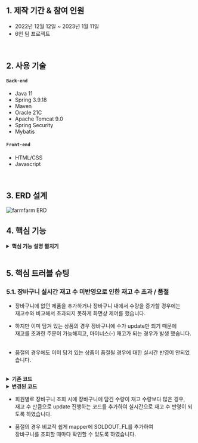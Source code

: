 ## 1. 제작 기간 & 참여 인원
- 2022년 12월 12일 ~ 2023년 1월 11일
- 6인 팀 프로젝트

<br>

## 2. 사용 기술

#### `Back-end`

  - Java 11
  - Spring 3.9.18
  - Maven
  - Oracle 21C
  - Apache Tomcat 9.0
  - Spring Security
  - Mybatis
#### `Front-end`
  - HTML/CSS
  - Javascript

<br>

## 3. ERD 설계
![farmfarm ERD](https://user-images.githubusercontent.com/110653575/216096409-23864202-486c-4dbb-a65f-9d7aebd232ad.png)

## 4. 핵심 기능

<details>
<summary><b>핵심 기능 설명 펼치기</b></summary>
<div markdown="1">

### 4.1. 장바구니

<img src="https://user-images.githubusercontent.com/110653575/216096694-c254d362-de04-437b-9a98-7c1e92f01758.png" width="50%"/>

<br>

- 회원번호와 제품번호 복합키를 통해 저장된 장바구니 테이블에서 회원별로 모든 장바구니 제품 조회
  * 품절된 상품의 경우 품절 표시 및 선택/주문 불가 처리
  * 재고 수보다 많은 수가 장바구니에 담길 경우 재고 수만큼으로 수량 맞춤
  * 장바구니 추가시 기존에 있는 제품일 경우 수량만 증가
- 회원의 주소 조회, 배송지 추가/변경/삭제 가능
- 코드확인
  * [Controller](https://github.com/Hyunjae/FarmFarm/blob/main/FarmFarm/src/main/java/edu/kh/farmfarm/cart/controller/CartController.java)
  * [Service](https://github.com/Hyunjae/FarmFarm/blob/main/FarmFarm/src/main/java/edu/kh/farmfarm/cart/model/service/CartServiceImpl.java)
  * [DAO](https://github.com/Hyunjae/FarmFarm/blob/main/FarmFarm/src/main/java/edu/kh/farmfarm/cart/model/dao/CartDAO.java)
  * [Mapper](https://github.com/Hyunjae/FarmFarm/blob/main/FarmFarm/src/main/resources/mappers/cart-mapper.xml)
  * [JS](https://github.com/Hyunjae/FarmFarm/blob/main/FarmFarm/src/main/webapp/resources/js/order/cart.js)
	
<br>
<br>

### 4.2. 쇼핑몰 상품 등록/수정

<img src="https://user-images.githubusercontent.com/110653575/216112177-ef236e62-c481-4dce-8416-0dae6e32c226.JPG" width="38.5%"/><img src="https://user-images.githubusercontent.com/110653575/216112197-f1dddf09-85fa-4070-b91d-2e93393cfa98.JPG" width="40%"/>

<br>

- 상품 등록 시
  * 신규 상품 등록 후 상품 번호를 받아와 이미지 삽입
  * 썸네일은 이미지 미리보기로 제공, 상품 설명 이미지 파일은 파일 명으로 표시
  * 게시글 필수 내용 유효성 검사 진행
- 상품 수정 시
  * 상품 기본 정보 불러오기
  * 상품 정보 이미지의 경우 input의 label을 만들어서 원본 이미지명으로 표시
  * 수정 완료 후 해당 상품 판매 페이지로 이동
	
- 상품 등록 코드확인
  * [Controller](https://github.com/Hyunjae/FarmFarm/blob/main/FarmFarm/src/main/java/edu/kh/farmfarm/productAdmin/controller/ProductAdminController.java#L41)
  * [Service](https://github.com/Hyunjae/FarmFarm/blob/main/FarmFarm/src/main/java/edu/kh/farmfarm/productAdmin/model/service/ProductAdminServiceImpl.java#L28)
  * [DAO](https://github.com/Hyunjae/FarmFarm/blob/main/FarmFarm/src/main/java/edu/kh/farmfarm/productAdmin/model/dao/ProductAdminDAO.java#L27)
  * [Mapper](https://github.com/Hyunjae/FarmFarm/blob/main/FarmFarm/src/main/resources/mappers/productAdmin-mapper.xml#L88)
	
- 상품 수정 코드확인
  * [Controller](https://github.com/Hyunjae/FarmFarm/blob/main/FarmFarm/src/main/java/edu/kh/farmfarm/productAdmin/controller/ProductAdminController.java#L144)
  * [Service](https://github.com/Hyunjae/FarmFarm/blob/main/FarmFarm/src/main/java/edu/kh/farmfarm/productAdmin/model/service/ProductAdminServiceImpl.java#L141)
  * [Mapper](https://github.com/Hyunjae/FarmFarm/blob/main/FarmFarm/src/main/resources/mappers/productAdmin-mapper.xml#L220)
	
<br>
<br>

### 4.3. 쇼핑몰 상품 재고관리
<img src="https://user-images.githubusercontent.com/110653575/217525269-223614a9-bec0-46db-ac1a-3c0b76ef7af4.JPG" width="50%"> 

<br>

- 판매자 재고관리 페이지에서 입/출고 비동기 구현
  * 보유재고 / 실재고 변경
  * 판매상태 변경 비동기 구현(판매중 / 품절)
- trigger를 통해 제품 최초입고/판매/관리자입고/관리자출고/주문취소에 따른 실시간 재고 반영
	
- 코드확인
  * [Controller](https://github.com/Hyunjae/FarmFarm/blob/main/FarmFarm/src/main/java/edu/kh/farmfarm/productAdmin/controller/ProductAdminController.java#L71)
  * [Mapper](https://github.com/Hyunjae/FarmFarm/blob/main/FarmFarm/src/main/resources/mappers/productAdmin-mapper.xml#L186)
  
  * Trigger
~~~sql
CREATE OR REPLACE TRIGGER STOCK_TRG
AFTER INSERT ON STOCK_HISTORY
FOR EACH ROW
	BEGIN
		-- 0:최초입고
		IF :NEW.STOCK_STATUS = 0
		THEN 
			UPDATE PRODUCT SET STOCK = STOCK + :NEW.PRODUCT_AMOUNT
			WHERE PRODUCT_NO = :NEW.PRODUCT_NO;
		END IF;
		-- 1:판매
		IF :NEW.STOCK_STATUS = 1
		THEN 
			UPDATE PRODUCT SET STOCK = STOCK - :NEW.PRODUCT_AMOUNT
			WHERE PRODUCT_NO = :NEW.PRODUCT_NO;
		END IF;
		-- 2:관리자 입고
		IF :NEW.STOCK_STATUS = 2
		THEN 
			UPDATE PRODUCT SET STOCK = STOCK + :NEW.PRODUCT_AMOUNT
			WHERE PRODUCT_NO = :NEW.PRODUCT_NO;
		END IF;
		-- 3:관리자 출고
		IF :NEW.STOCK_STATUS = 3
		THEN 
			UPDATE PRODUCT SET STOCK = STOCK - :NEW.PRODUCT_AMOUNT
			WHERE PRODUCT_NO = :NEW.PRODUCT_NO;
		END IF;
		-- 4:주문취소
		IF :NEW.STOCK_STATUS = 4
		THEN 
			UPDATE PRODUCT SET STOCK = STOCK + :NEW.PRODUCT_AMOUNT
			WHERE PRODUCT_NO = :NEW.PRODUCT_NO;
		END IF;
	END;
/
~~~
	
<br>
<br>

	
### 4.4. 주문내역 기간조회/검색
<img src="https://user-images.githubusercontent.com/110653575/217525342-cbbb7234-0525-455f-8972-3eb4b4faa929.png" width="50%">

<br>

- 전체 주문내역 조회
  * 클릭 시 해당 주문 상세조회 모달 창 생성
  * 모달 창에서 주문상태 변경 가능
  * 주문완료 상태인 경우 송장번호 입력 활성화
- 기간 설정 및 검색 기능
  * 당월조회 / 전월조회 / 기간 선택조회 가능
  * 회원ID와 주문번호로 검색 가능(기간 설정 / 미설정 시 모두 가능)
- 코드확인
  * [Controller](https://github.com/Hyunjae/FarmFarm/blob/main/FarmFarm/src/main/java/edu/kh/farmfarm/productAdmin/controller/ProductAdminController.java#L210)
  * [Mapper](https://github.com/Hyunjae/FarmFarm/blob/main/FarmFarm/src/main/resources/mappers/productAdmin-mapper.xml#L309)
  * [JS](https://github.com/Hyunjae/FarmFarm/blob/main/FarmFarm/src/main/webapp/resources/js/productAdmin/productOrderList.js)

<br>
<br>

	
### 4.5. 주문내역 배송조회
<img src="https://user-images.githubusercontent.com/110653575/217525908-a947e9a1-d6a2-4407-a8ca-fd43246ecf12.png" width="50%">

<br>

- delivery-tracker api를 사용한 배송 추적
- 코드확인
  * [JS](https://github.com/Hyunjae/FarmFarm/blob/main/FarmFarm/src/main/webapp/resources/js/productAdmin/productOrderList.js#L666)

<br>
<br>

	
### 4.6. 판매자 페이지 상품조회
<img src="https://user-images.githubusercontent.com/110653575/217526110-b68d3a42-a493-472b-bfd6-ad4ca5f0f48b.jpeg" width="50%">
	
<br>

- 판매자가 본인의 판매자 페이지 접속 시
  * 판매상품 등록/수정/삭제 가능
  * 비동기로 판매 중인 상품 판매완료 처리
- 판매자의 판매상품 리스트 조회
  * 판매 중인 글만 보기 가능
  * 판매 중인 글만 볼 때 ajax로 pagination 구현
  
- 코드확인
  * [Controller](https://github.com/Hyunjae/FarmFarm/blob/main/FarmFarm/src/main/java/edu/kh/farmfarm/seller/controller/SellerController.java)
  * [Service](https://github.com/Hyunjae/FarmFarm/blob/main/FarmFarm/src/main/java/edu/kh/farmfarm/seller/model/service/SellerServiceImpl.java)
  * [DAO](https://github.com/Hyunjae/FarmFarm/blob/main/FarmFarm/src/main/java/edu/kh/farmfarm/seller/model/dao/SellerDAO.java)
  * [Mapper](https://github.com/Hyunjae/FarmFarm/blob/main/FarmFarm/src/main/resources/mappers/seller-mapper.xml)

<br>
<br>


</div>
</details>

</br>

## 5. 핵심 트러블 슈팅
### 5.1. 장바구니 실시간 재고 수 미반영으로 인한 재고 수 초과 / 품절

- 장바구니에 없던 제품을 추가하거나 장바구니 내에서 수량을 증가할 경우에는 <br>
  재고수와 비교해서 초과되지 못하게 화면상 제어를 했습니다.
- 하지만 이미 담겨 있는 상품의 경우 장바구니에 수가 update만 되기 때문에 <br>
  재고를 초과한 주문이 가능해지고, 마이너스(-) 재고가 되는 경우가 발생 했습니다.
<br><br>

- 품절의 경우에도 이미 담겨 있는 상품이 품절될 경우에 대한 실시간 반영이 안되었습니다.

<br>

<details>

<summary><b>기존 코드</b></summary>
<div markdown="1">
  
<br>
  
- DAO
~~~java
public List<Cart> selectCartList(int memberNo) {

  return sqlSession.selectList("cartMapper.selectCartList", memberNo);
}
~~~
  
- mapper
~~~sql
<select id="selectCartList" resultMap="cart_rm">
  SELECT C.PRODUCT_NO, PRODUCT_NAME, PRODUCT_AMOUNT, STOCK, 
    TO_CHAR(PRODUCT_PRICE, 'FM999,999,999,999') PRODUCT_PRICE,
    TO_CHAR(PRODUCT_PRICE*PRODUCT_AMOUNT, 'FM999,999,999,999') PRODUCT_TOTAL_PRICE,
    (SELECT PRODUCT_IMG_ADDRESS FROM PRODUCT_IMG PI
    WHERE PI.PRODUCT_NO = C.PRODUCT_NO
    AND PRODUCT_IMG_ORDER=0) PRODUCT_IMG
  FROM CART C
  JOIN PRODUCT P ON(C.PRODUCT_NO = P.PRODUCT_NO)
  WHERE C.MEMBER_NO = #{memberNo}
  ORDER BY SOLDOUT_FL
</select>
~~~
</div>
</details>
  
  
<details>
  
<summary><b>변경된 코드</b></summary>
<div markdown="1">

<br>
  
- DAO
~~~java
public List<Cart> selectCartList(int memberNo) {
		
  // 장바구니 중 재고보다 많은 경우 조회해서 수량을 재고 수로 낮춤
  int result = sqlSession.update("cartMapper.updateOverStock", memberNo);
	
  return sqlSession.selectList("cartMapper.selectCartList", memberNo);
}
~~~
  
- mapper
~~~sql
<update id="updateOverStock">
  UPDATE CART C
  SET PRODUCT_AMOUNT =
    (SELECT STOCK FROM PRODUCT P
    WHERE C.PRODUCT_NO = P.PRODUCT_NO)
  WHERE PRODUCT_AMOUNT > 
    (SELECT STOCK FROM PRODUCT P
    WHERE C.PRODUCT_NO = P.PRODUCT_NO
    AND SOLDOUT_FL = 'N')
  AND MEMBER_NO=#{memberNo}
</update>
  
<select id="selectCartList" resultMap="cart_rm">
  SELECT C.PRODUCT_NO, PRODUCT_NAME, PRODUCT_AMOUNT, STOCK, SOLDOUT_FL,
    TO_CHAR(PRODUCT_PRICE, 'FM999,999,999,999') PRODUCT_PRICE,
    TO_CHAR(PRODUCT_PRICE*PRODUCT_AMOUNT, 'FM999,999,999,999') PRODUCT_TOTAL_PRICE,
    (SELECT PRODUCT_IMG_ADDRESS FROM PRODUCT_IMG PI
    WHERE PI.PRODUCT_NO = C.PRODUCT_NO
    AND PRODUCT_IMG_ORDER=0) PRODUCT_IMG
  FROM CART C
  JOIN PRODUCT P ON(C.PRODUCT_NO = P.PRODUCT_NO)
  WHERE C.MEMBER_NO = #{memberNo}
  ORDER BY SOLDOUT_FL
</select>
~~~

</div>
</details>
  
- 회원별로 장바구니 조회 시에 장바구니에 담긴 수량이 재고 수량보다 많은 경우,<br>
  재고 수 만큼으로 update 진행하는 코드를 추가하여 실시간으로 재고 수 반영이 되도록 하였습니다.
  
- 품절의 경우 비교적 쉽게 mapper에 SOLDOUT_FL를 추가하여 <br>
  장바구니를 조회할 때마다 확인할 수 있도록 하였습니다.
  
